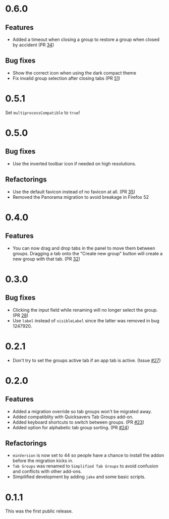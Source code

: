 # 0.6.0

## Features

* Added a timeout when closing a group to restore a group when closed by accident (PR [34](https://github.com/denschub/firefox-tabgroups/pull/34))

## Bug fixes

* Show the correct icon when using the dark compact theme
* Fix invalid group selection after closing tabs (PR [51](https://github.com/denschub/firefox-tabgroups/pull/51))

# 0.5.1

Set `multiprocessCompatible` to `true`!

# 0.5.0

## Bug fixes

* Use the inverted toolbar icon if needed on high resolutions.

## Refactorings

* Use the default favicon instead of no favicon at all. (PR [35](https://github.com/denschub/firefox-tabgroups/pull/35))
* Removed the Panorama migration to avoid breakage in Firefox 52

# 0.4.0

## Features

* You can now drag and drop tabs in the panel to move them between groups. Dragging a tab onto the "Create new group" button will create a new group with that tab. (PR [32](https://github.com/denschub/firefox-tabgroups/pull/32))

# 0.3.0

## Bug fixes

* Clicking the input field while renaming will no longer select the group. (PR [28](https://github.com/denschub/firefox-tabgroups/pull/28))
* Use `label` instead of `visibleLabel` since the latter was removed in bug 1247920.

# 0.2.1

* Don't try to set the groups active tab if an app tab is active. (Issue [#27](https://github.com/denschub/firefox-tabgroups/issues/27))

# 0.2.0

## Features

* Added a migration override so tab groups won't be migrated away.
* Added compatiblity with Quicksavers Tab Groups add-on.
* Added keyboard shortcuts to switch between groups. (PR [#23](https://github.com/denschub/firefox-tabgroups/pull/23))
* Added option for alphabetic tab group sorting. (PR [#24](https://github.com/denschub/firefox-tabgroups/pull/24))

## Refactorings

* `minVersion` is now set to 44 so people have a chance to install the addon before the migration kicks in.
* `Tab Groups` was renamed to `Simplified Tab Groups` to avoid confusion and conflicts with other add-ons.
* Simpilified development by adding `jake` and some basic scripts.

# 0.1.1

This was the first public release.
